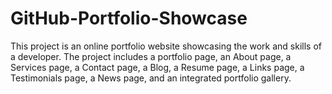 # GitHub-Portfolio-Showcase
This project is an online portfolio website showcasing the work and skills of a developer. The project includes a portfolio page, an About page, a Services page, a Contact page, a Blog, a Resume page, a Links page, a Testimonials page, a News page, and an integrated portfolio gallery.
